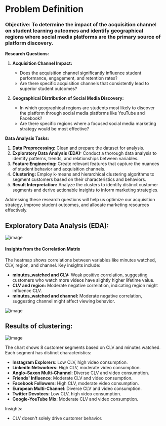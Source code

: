 # Problem Definition

### **Objective:** To determine the impact of the acquisition channel on student learning outcomes and identify geographical regions where social media platforms are the primary source of platform discovery. 

**Research Questions:**

1. **Acquisition Channel Impact:** 
   * Does the acquisition channel significantly influence student performance, engagement, and retention rates? 
   * Are there specific acquisition channels that consistently lead to superior student outcomes? 

2. **Geographical Distribution of Social Media Discovery:**
   * In which geographical regions are students most likely to discover the platform through social media platforms like YouTube and Facebook?
   * Are there specific regions where a focused social media marketing strategy would be most effective?

**Data Analysis Tasks:**
 
1. **Data Preprocessing:** Clean and prepare the dataset for analysis. 
2. **Exploratory Data Analysis (EDA):** Conduct a thorough data analysis to identify patterns, trends, and relationships between variables. 
3. **Feature Engineering:** Create relevant features that capture the nuances of student behavior and acquisition channels. 
4. **Clustering:** Employ k-means and hierarchical clustering algorithms to segment customers based on their characteristics and behaviors. 
5. **Result Interpretation:** Analyze the clusters to identify distinct customer segments and derive actionable insights to inform marketing strategies. 

Addressing these research questions will help us optimize our acquisition strategy, improve student outcomes, and allocate marketing resources effectively.

## Exploratory Data Analysis (EDA):
![image](https://github.com/user-attachments/assets/94f0dd30-85d5-445f-82a3-1d1538f53b61)
#### Insights from the Correlation Matrix
The heatmap shows correlations between variables like minutes watched, CLV, region, and channel. Key insights include:

* **minutes_watched and CLV:** Weak positive correlation, suggesting customers who watch more videos have slightly higher lifetime value.
* **CLV and region:** Moderate negative correlation, indicating region might influence CLV.
* **minutes_watched and channel:** Moderate negative correlation, suggesting channel might affect viewing behavior.
  
![image](https://github.com/user-attachments/assets/73e75201-4864-4ae8-9b2f-c6f0aff05102)

## Results of clustering:

![image](https://github.com/user-attachments/assets/cdca02be-a8b2-46b1-9365-acde271ff9db)

The chart shows 8 customer segments based on CLV and minutes watched. Each segment has distinct characteristics:

* **Instagram Explorers**: Low CLV, high video consumption.
* **LinkedIn Networkers**: High CLV, moderate video consumption.
* **Anglo-Saxon Multi-Channel**: Diverse CLV and video consumption.
* **Friends' Influence**: Moderate CLV and video consumption.
* **Facebook Followers**: High CLV, moderate video consumption.
* **European Multi-Channel**: Diverse CLV and video consumption.
* **Twitter Devotees**: Low CLV, high video consumption.
* **Google-YouTube Mix**: Moderate CLV and video consumption.

Insights:

* CLV doesn't solely drive customer behavior.
